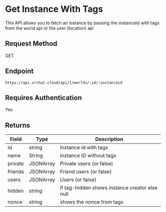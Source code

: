# Get Instance With Tags
This API allows you to fetch an instance by passing the instanceid with tags from the world api or the user (location) api

## Request Method 
GET

## Endpoint
    https://api.vrchat.cloud/api/1/worlds/:id/:instanceid

    
## Requires Authentication
Yes

## Returns 

Field | Type | Description
------|------|------------
id | string | Instance id with tags
name | String | Instance ID without tags
private | JSONArray | Private users (or false)
friends | JSONArray | Friend users (or false)
users | JSONArray | Users (or false)
hidden | string | if tag-hidden shows instance creator else null
nonce | string | shows the nonce from tags